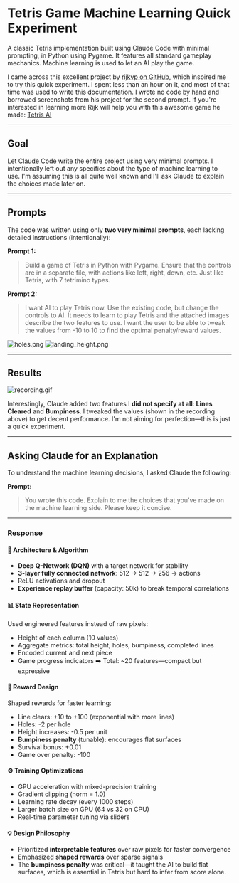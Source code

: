 # Tetris Game Machine Learning Quick Experiment

A classic Tetris implementation built using Claude Code with minimal prompting, in Python using Pygame. It features all standard gameplay mechanics. Machine learning is used to let an AI play the game.

I came across this excellent project by [rijkvp on GitHub](https://github.com/rijkvp/tetris-ai), which inspired me to try this quick experiment. I spent less than an hour on it, and most of that time was used to write this documentation. I wrote no code by hand and borrowed screenshots from his project for the second prompt. If you're interested in learning more Rijk will help you with this awesome game he made: [Tetris AI](https://play.rijkvp.nl/tetris-ai/en)

---

## Goal

Let [Claude Code](https://www.anthropic.com/claude-code) write the entire project using very minimal prompts. I intentionally left out any specifics about the type of machine learning to use. I'm assuming this is all quite well known and I'll ask Claude to explain the choices made later on.

---

## Prompts

The code was written using only **two very minimal prompts**, each lacking detailed instructions (intentionally):

**Prompt 1:**

> Build a game of Tetris in Python with Pygame. Ensure that the controls are in a separate file, with actions like left, right, down, etc. Just like Tetris, with 7 tetrimino types.

**Prompt 2:**

> I want AI to play Tetris now. Use the existing code, but change the controls to AI. It needs to learn to play Tetris and the attached images describe the two features to use. I want the user to be able to tweak the values from -10 to 10 to find the optimal penalty/reward values.

![holes.png](images/holes.png)
![landing\_height.png](images/landingheight.png)

---

## Results

![recording.gif](images/recording.gif)

Interestingly, Claude added two features I **did not specify at all**: **Lines Cleared** and **Bumpiness**. I tweaked the values (shown in the recording above) to get decent performance. I'm not aiming for perfection—this is just a quick experiment.

---

## Asking Claude for an Explanation

To understand the machine learning decisions, I asked Claude the following:

**Prompt:**

> You wrote this code. Explain to me the choices that you've made on the machine learning side. Please keep it concise.

---

### Response

#### 🧠 Architecture & Algorithm

* **Deep Q-Network (DQN)** with a target network for stability
* **3-layer fully connected network**: 512 → 512 → 256 → actions
* ReLU activations and dropout
* **Experience replay buffer** (capacity: 50k) to break temporal correlations

#### 📊 State Representation

Used engineered features instead of raw pixels:

* Height of each column (10 values)
* Aggregate metrics: total height, holes, bumpiness, completed lines
* Encoded current and next piece
* Game progress indicators
  ➡️ Total: \~20 features—compact but expressive

#### 🎯 Reward Design

Shaped rewards for faster learning:

* Line clears: +10 to +100 (exponential with more lines)
* Holes: -2 per hole
* Height increases: -0.5 per unit
* **Bumpiness penalty** (tunable): encourages flat surfaces
* Survival bonus: +0.01
* Game over penalty: -100

#### ⚙️ Training Optimizations

* GPU acceleration with mixed-precision training
* Gradient clipping (norm = 1.0)
* Learning rate decay (every 1000 steps)
* Larger batch size on GPU (64 vs 32 on CPU)
* Real-time parameter tuning via sliders

#### 💡 Design Philosophy

* Prioritized **interpretable features** over raw pixels for faster convergence
* Emphasized **shaped rewards** over sparse signals
* The **bumpiness penalty** was critical—it taught the AI to build flat surfaces, which is essential in Tetris but hard to infer from score alone.

